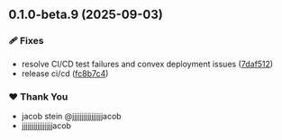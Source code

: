 ## 0.1.0-beta.9 (2025-09-03)

### 🩹 Fixes

- resolve CI/CD test failures and convex deployment issues ([7daf512](https://github.com/jjjjjjjjjjjjjjjjacob/vibechecc/commit/7daf512))
- release ci/cd ([fc8b7c4](https://github.com/jjjjjjjjjjjjjjjjacob/vibechecc/commit/fc8b7c4))

### ❤️ Thank You

- jacob stein @jjjjjjjjjjjjjjjjacob
- jjjjjjjjjjjjjjjjacob